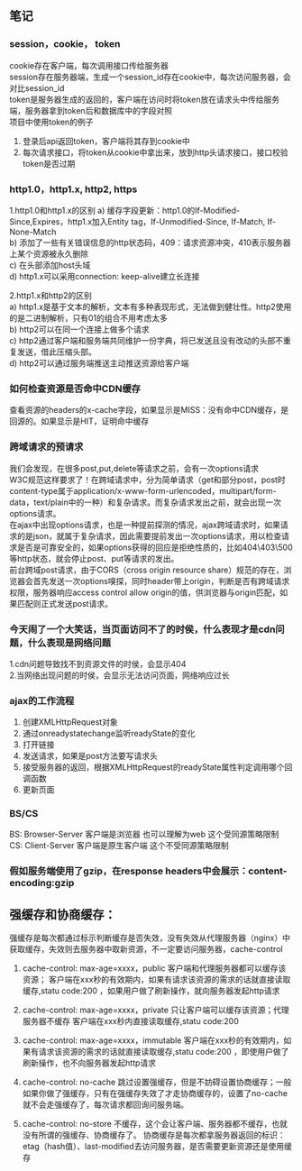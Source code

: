 ## 笔记

### session，cookie， token
cookie存在客户端，每次调用接口传给服务器<br>
session存在服务器端，生成一个session_id存在cookie中，每次访问服务器，会对比session_id<br>
token是服务器生成的返回的，客户端在访问时将token放在请求头中传给服务端，服务器拿到token后和数据库中的字段对照<br>
项目中使用token的例子
1. 登录后api返回token，客户端将其存到cookie中
2. 每次请求接口，将token从cookie中拿出来，放到http头请求接口，接口校验token是否过期

### http1.0，http1.x, http2, https
1.http1.0和http1.x的区别
a) 缓存字段更新：http1.0的If-Modified-Since,Expires，http1.x加入Entity tag，If-Unmodified-Since, If-Match, If-None-Match<br>
b) 添加了一些有关错误信息的http状态码，409：请求资源冲突，410表示服务器上某个资源被永久删除<br>
c) 在头部添加host头域<br>
d) http1.x可以采用connection: keep-alive建立长连接<br>

2.http1.x和http2的区别<br>
a) http1.x是基于文本的解析，文本有多种表现形式，无法做到健壮性。http2使用的是二进制解析，只有01的组合不用考虑太多<br>
b) http2可以在同一个连接上做多个请求<br>
c) http2通过客户端和服务端共同维护一份字典，将已发送且没有改动的头部不重复发送，借此压缩头部。<br>
d) http2可以通过服务端推送主动推送资源给客户端

### 如何检查资源是否命中CDN缓存
查看资源的headers的x-cache字段，如果显示是MISS：没有命中CDN缓存，是回源的。如果显示是HIT，证明命中缓存

### 跨域请求的预请求
我们会发现，在很多post,put,delete等请求之前，会有一次options请求<br>
W3C规范这样要求了！在跨域请求中，分为简单请求（get和部分post，post时content-type属于application/x-www-form-urlencoded，multipart/form-data，text/plain中的一种）和复杂请求。而复杂请求发出之前，就会出现一次options请求。<br>
在ajax中出现options请求，也是一种提前探测的情况，ajax跨域请求时，如果请求的是json，就属于复杂请求，因此需要提前发出一次options请求，用以检查请求是否是可靠安全的，如果options获得的回应是拒绝性质的，比如404\403\500等http状态，就会停止post、put等请求的发出。<br>
前台跨域post请求，由于CORS（cross origin resource share）规范的存在，浏览器会首先发送一次options嗅探，同时header带上origin，判断是否有跨域请求权限，服务器响应access control allow origin的值，供浏览器与origin匹配，如果匹配则正式发送post请求。<br>

### 今天闹了一个大笑话，当页面访问不了的时侯，什么表现才是cdn问题，什么表现是网络问题
1.cdn问题导致找不到资源文件的时侯，会显示404<br>
2.当网络出现问题的时侯，会显示无法访问页面，网络响应过长

### ajax的工作流程
1. 创建XMLHttpRequest对象
2. 通过onreadystatechange监听readyState的变化
2. 打开链接
3. 发送请求，如果是post方法要写请求头
4. 接受服务器的返回，根据XMLHttpRequest的readyState属性判定调用哪个回调函数
5. 更新页面

### BS/CS
BS: Browser-Server 客户端是浏览器 也可以理解为web 这个受同源策略限制<br>
CS: Client-Server 客户端是原生客户端 这个不受同源策略限制

### 假如服务端使用了gzip，在response headers中会展示：content-encoding:gzip

## 强缓存和协商缓存：
强缓存是每次都通过标示判断缓存是否失效，没有失效从代理服务器（nginx）中获取缓存，失效则去服务器中取新资源，不一定要访问服务器，cache-control<br>
1.  cache-control: max-age=xxxx，public
    客户端和代理服务器都可以缓存该资源；
    客户端在xxx秒的有效期内，如果有请求该资源的需求的话就直接读取缓存,statu code:200 ，如果用户做了刷新操作，就向服务器发起http请求

2.  cache-control: max-age=xxxx，private
    只让客户端可以缓存该资源；代理服务器不缓存
    客户端在xxx秒内直接读取缓存,statu code:200

3.  cache-control: max-age=xxxx，immutable
    客户端在xxx秒的有效期内，如果有请求该资源的需求的话就直接读取缓存,statu code:200 ，即使用户做了刷新操作，也不向服务器发起http请求

4.  cache-control: no-cache
    跳过设置强缓存，但是不妨碍设置协商缓存；一般如果你做了强缓存，只有在强缓存失效了才走协商缓存的，设置了no-cache就不会走强缓存了，每次请求都回询问服务端。

5.  cache-control: no-store
    不缓存，这个会让客户端、服务器都不缓存，也就没有所谓的强缓存、协商缓存了。
协商缓存是每次都拿服务器返回的标识：etag（hash值）、last-modified去访问服务器，是否需要更新资源还是使用缓存
